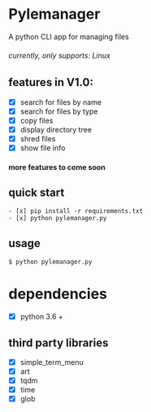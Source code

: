 # Pylemanager

A python CLI app for managing files

###### currently, only supports: Linux

## features in V1.0:

- [x] search for files by name
- [x] search for files by type
- [x] copy files
- [x] display directory tree
- [x] shred files
- [x] show file info

#### more features to come soon

## quick start

```
- [x] pip install -r requirements.txt
- [x] python pylemanager.py
```

## usage

```
$ python pylemanager.py
```

# dependencies

- [x] python 3.6 +

## third party libraries

- [x] simple_term_menu
- [x] art
- [x] tqdm
- [x] time
- [x] glob
